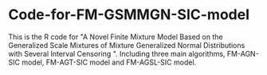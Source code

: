 # Code-for-FM-GSMMGN-SIC-model
This is the R code for "A Novel Finite Mixture Model Based on the Generalized Scale Mixtures of Mixture Generalized Normal Distributions with Several Interval Censoring ".  Including three main algorithms, FM-AGN-SIC model, FM-AGT-SIC model and FM-AGSL-SIC model.

